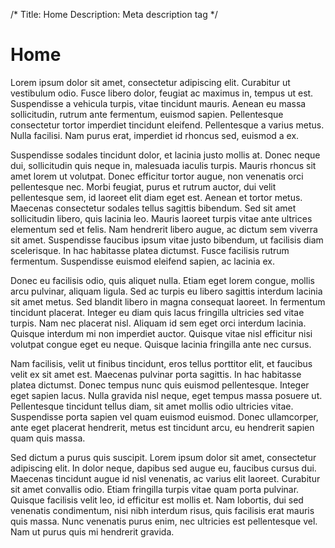 /*
Title: Home
Description: Meta description tag
*/

# Home

Lorem ipsum dolor sit amet, consectetur adipiscing elit. Curabitur ut vestibulum odio. Fusce libero dolor, feugiat ac maximus in, tempus ut est. Suspendisse a vehicula turpis, vitae tincidunt mauris. Aenean eu massa sollicitudin, rutrum ante fermentum, euismod sapien. Pellentesque consectetur tortor imperdiet tincidunt eleifend. Pellentesque a varius metus. Nulla facilisi. Nam purus erat, imperdiet id rhoncus sed, euismod a ex.

Suspendisse sodales tincidunt dolor, et lacinia justo mollis at. Donec neque dui, sollicitudin quis neque in, malesuada iaculis turpis. Mauris rhoncus sit amet lorem ut volutpat. Donec efficitur tortor augue, non venenatis orci pellentesque nec. Morbi feugiat, purus et rutrum auctor, dui velit pellentesque sem, id laoreet elit diam eget est. Aenean et tortor metus. Maecenas consectetur sodales tellus sagittis bibendum. Sed sit amet sollicitudin libero, quis lacinia leo. Mauris laoreet turpis vitae ante ultrices elementum sed et felis. Nam hendrerit libero augue, ac dictum sem viverra sit amet. Suspendisse faucibus ipsum vitae justo bibendum, ut facilisis diam scelerisque. In hac habitasse platea dictumst. Fusce facilisis rutrum fermentum. Suspendisse euismod eleifend sapien, ac lacinia ex.

Donec eu facilisis odio, quis aliquet nulla. Etiam eget lorem congue, mollis arcu pulvinar, aliquam ligula. Sed ac turpis eu libero sagittis interdum lacinia sit amet metus. Sed blandit libero in magna consequat laoreet. In fermentum tincidunt placerat. Integer eu diam quis lacus fringilla ultricies sed vitae turpis. Nam nec placerat nisl. Aliquam id sem eget orci interdum lacinia. Quisque interdum mi non imperdiet auctor. Quisque vitae nisl efficitur nisi volutpat congue eget eu neque. Quisque lacinia fringilla ante nec cursus.

Nam facilisis, velit ut finibus tincidunt, eros tellus porttitor elit, et faucibus velit ex sit amet est. Maecenas pulvinar porta sagittis. In hac habitasse platea dictumst. Donec tempus nunc quis euismod pellentesque. Integer eget sapien lacus. Nulla gravida nisl neque, eget tempus massa posuere ut. Pellentesque tincidunt tellus diam, sit amet mollis odio ultricies vitae. Suspendisse porta sapien vel quam euismod euismod. Donec ullamcorper, ante eget placerat hendrerit, metus est tincidunt arcu, eu hendrerit sapien quam quis massa.

Sed dictum a purus quis suscipit. Lorem ipsum dolor sit amet, consectetur adipiscing elit. In dolor neque, dapibus sed augue eu, faucibus cursus dui. Maecenas tincidunt augue id nisl venenatis, ac varius elit laoreet. Curabitur sit amet convallis odio. Etiam fringilla turpis vitae quam porta pulvinar. Quisque facilisis velit leo, id efficitur est mollis et. Nam lobortis, dui sed venenatis condimentum, nisi nibh interdum risus, quis facilisis erat mauris quis massa. Nunc venenatis purus enim, nec ultricies est pellentesque vel. Nam ut purus quis mi hendrerit gravida. 